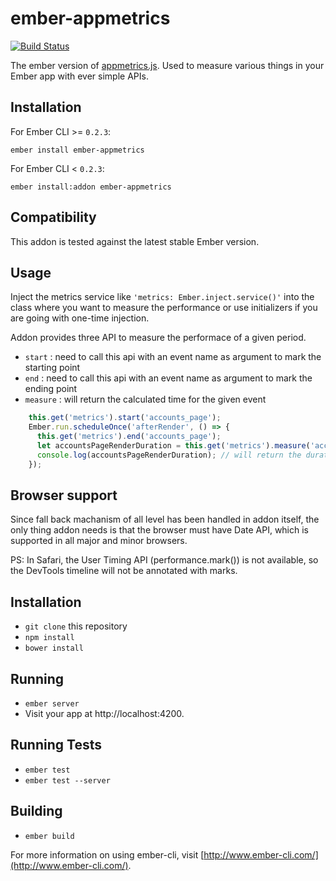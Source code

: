# ember-appmetrics

[![Build Status](https://travis-ci.org/gokatz/ember-appmetrics.svg?branch=master)](https://travis-ci.org/gokatz/ember-appmetrics)

The ember version of [appmetrics.js](https://github.com/ebidel/appmetrics.js). Used to measure various things in your Ember app with ever simple APIs.

## Installation
For Ember CLI >= `0.2.3`:
```shell
ember install ember-appmetrics
```
For Ember CLI < `0.2.3`:
```shell
ember install:addon ember-appmetrics
```

## Compatibility
This addon is tested against the latest stable Ember version.

## Usage

Inject the metrics service like `'metrics: Ember.inject.service()'` into the class where you want to measure the performance or use initializers if you are going with one-time injection.

Addon provides three API to measure the performace of a given period.
- `start` : need to call this api with an event name as argument to mark the starting point
- `end` : need to call this api with an event name as argument to mark the ending point
- `measure` : will return the calculated time for the given event

```js
    this.get('metrics').start('accounts_page');
    Ember.run.scheduleOnce('afterRender', () => {
      this.get('metrics').end('accounts_page');
      let accountsPageRenderDuration = this.get('metrics').measure('accounts_page');
      console.log(accountsPageRenderDuration); // will return the duration to for this render performance in milliseconds.
    });
```

## Browser support

Since fall back machanism of all level has been handled in addon itself, the only thing addon needs is that the browser must have Date API, which is supported in all major and minor browsers.

PS: In Safari, the User Timing API (performance.mark()) is not available, so the DevTools timeline will not be annotated with marks.

## Installation

* `git clone` this repository
* `npm install`
* `bower install`

## Running

* `ember server`
* Visit your app at http://localhost:4200.

## Running Tests

* `ember test`
* `ember test --server`

## Building

* `ember build`

For more information on using ember-cli, visit [http://www.ember-cli.com/](http://www.ember-cli.com/).
